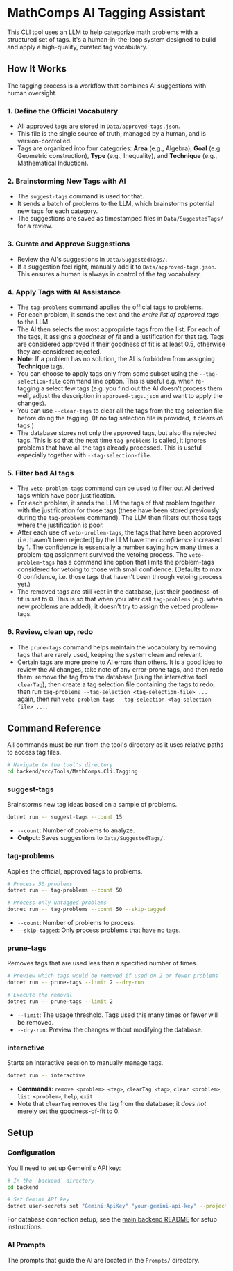# MathComps AI Tagging Assistant

This CLI tool uses an LLM to help categorize math problems with a structured set of tags. It's a human-in-the-loop system designed to build and apply a high-quality, curated tag vocabulary.

## How It Works

The tagging process is a workflow that combines AI suggestions with human oversight.

### 1. Define the Official Vocabulary

- All approved tags are stored in `Data/approved-tags.json`.
- This file is the single source of truth, managed by a human, and is version-controlled.
- Tags are organized into four categories: **Area** (e.g., Algebra), **Goal** (e.g. Geometric construction), **Type** (e.g., Inequality), and **Technique** (e.g., Mathematical Induction).

### 2. Brainstorming New Tags with AI

- The `suggest-tags` command is used for that.
- It sends a batch of problems to the LLM, which brainstorms potential new tags for each category.
- The suggestions are saved as timestamped files in `Data/SuggestedTags/` for a review.

### 3. Curate and Approve Suggestions

- Review the AI's suggestions in `Data/SuggestedTags/`.
- If a suggestion feel right, manually add it to `Data/approved-tags.json`. This ensures a human is always in control of the tag vocabulary.

### 4. Apply Tags with AI Assistance

- The `tag-problems` command applies the official tags to problems.
- For each problem, it sends the text and the _entire list of approved tags_ to the LLM.
- The AI then selects the most appropriate tags from the list. For each of the tags, it assigns a *goodness of fit* and a justification for that tag. Tags are considered approved if their goodness of fit is at least 0.5, otherwise they are considered rejected.
- **Note**: If a problem has no solution, the AI is forbidden from assigning **Technique** tags.
- You can choose to apply tags only from some subset using the `--tag-selection-file` command line option. This is useful e.g. when re-tagging a select few tags (e.g. you find out the AI doesn't process them well, adjust the description in `approved-tags.json` and want to apply the changes).
- You can use `--clear-tags` to clear all the tags from the tag selection file before doing the tagging. (If no tag selection file is provided, it clears *all* tags.)
- The database stores not only the approved tags, but also the rejected tags. This is so that the next time `tag-problems` is called, it ignores problems that have all the tags already processed. This is useful especially together with `--tag-selection-file`.

### 5. Filter bad AI tags

- The `veto-problem-tags` command can be used to filter out AI derived tags which have poor justification.
- For each problem, it sends the LLM the tags of that problem together with the justification for those
  tags (these have been stored previously during the `tag-problems` command). The LLM then filters out
  those tags where the justification is poor.
- After each use of `veto-problem-tags`, the tags that have been approved (i.e. haven't been rejected)
  by the LLM have their *confidence* increased by 1. The confidence is essentially a number saying how many
  times a problem-tag assignment survived the vetoing process. The `veto-problem-tags` has a command line option
  that limits the problem-tags considered for vetoing to those with small confidence. (Defaults to max 0 confidence,
  i.e. those tags that haven't been through vetoing process yet.)
- The removed tags are still kept in the database, just their goodness-of-fit is set to 0. This is so that when you later call `tag-problems` (e.g. when new problems are added), it doesn't try to assign the vetoed problem-tags.

### 6. Review, clean up, redo

- The `prune-tags` command helps maintain the vocabulary by removing tags that are rarely used, keeping the system clean and relevant.
- Certain tags are more prone to AI errors than others. It is a good idea to review the AI changes, take note of any error-prone tags, and then redo them: remove the tag from the database (using the interactive tool `clearTag`), then create a tag selection file containing the tags to redo, then run `tag-problems --tag-selection <tag-selection-file> ...` again, then run `veto-problem-tags --tag-selection <tag-selection-file> ...`.

## Command Reference

All commands must be run from the tool's directory as it uses relative paths to access tag files.

```bash
# Navigate to the tool's directory
cd backend/src/Tools/MathComps.Cli.Tagging
```

### **suggest-tags**

Brainstorms new tag ideas based on a sample of problems.

```bash
dotnet run -- suggest-tags --count 15
```

- `--count`: Number of problems to analyze.
- **Output**: Saves suggestions to `Data/SuggestedTags/`.

### **tag-problems**

Applies the official, approved tags to problems.

```bash
# Process 50 problems
dotnet run -- tag-problems --count 50

# Process only untagged problems
dotnet run -- tag-problems --count 50 --skip-tagged
```

- `--count`: Number of problems to process.
- `--skip-tagged`: Only process problems that have no tags.

### **prune-tags**

Removes tags that are used less than a specified number of times.

```bash
# Preview which tags would be removed if used on 2 or fewer problems
dotnet run -- prune-tags --limit 2 --dry-run

# Execute the removal
dotnet run -- prune-tags --limit 2
```

- `--limit`: The usage threshold. Tags used this many times or fewer will be removed.
- `--dry-run`: Preview the changes without modifying the database.

### **interactive**

Starts an interactive session to manually manage tags.

```bash
dotnet run -- interactive
```

- **Commands**: `remove <problem> <tag>`, `clearTag <tag>`, `clear <problem>`, `list <problem>`, `help`, `exit`
- Note that `clearTag` removes the tag from the database; it *does not* merely set the goodness-of-fit to 0.

## Setup

### Configuration

You'll need to set up Gemeini's API key:

```bash
# In the `backend` directory
cd backend

# Set Gemini API key
dotnet user-secrets set "Gemini:ApiKey" "your-gemini-api-key" --project src/Tools/MathComps.Cli.Tagging
```

For database connection setup, see the [main backend README](../../../README.md) for setup instructions.

### AI Prompts

The prompts that guide the AI are located in the `Prompts/` directory.